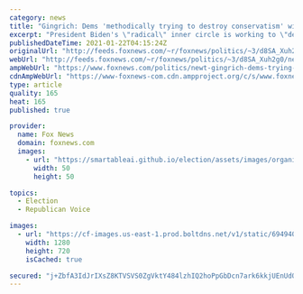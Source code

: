 ```yaml
---
category: news
title: "Gingrich: Dems 'methodically trying to destroy conservatism' with Biden as 'pleasant cover'"
excerpt: "President Biden's \"radical\" inner circle is working to \"destroy\" the legacy of President Trump, former House Speaker Newt Gingrich warned on \"Hannity\" Thursday. "
publishedDateTime: 2021-01-22T04:15:24Z
originalUrl: "http://feeds.foxnews.com/~r/foxnews/politics/~3/d8SA_Xuh2g0/newt-gingrich-dems-trying-destroy-conservatism"
webUrl: "http://feeds.foxnews.com/~r/foxnews/politics/~3/d8SA_Xuh2g0/newt-gingrich-dems-trying-destroy-conservatism"
ampWebUrl: "https://www.foxnews.com/politics/newt-gingrich-dems-trying-destroy-conservatism.amp"
cdnAmpWebUrl: "https://www-foxnews-com.cdn.ampproject.org/c/s/www.foxnews.com/politics/newt-gingrich-dems-trying-destroy-conservatism.amp"
type: article
quality: 165
heat: 165
published: true

provider:
  name: Fox News
  domain: foxnews.com
  images:
    - url: "https://smartableai.github.io/election/assets/images/organizations/foxnews.com-50x50.jpg"
      width: 50
      height: 50

topics:
  - Election
  - Republican Voice

images:
  - url: "https://cf-images.us-east-1.prod.boltdns.net/v1/static/694940094001/8fc8628d-554a-46ac-b68f-7c8401528e99/aad95c81-f69a-443b-ada9-602bdc51830e/1280x720/match/image.jpg"
    width: 1280
    height: 720
    isCached: true

secured: "j+ZbfA3IdJrIXsZ8KTVSVS0ZgVktY484lzhIQ2hoPpGbDcn7ark6kkjUEnUdOj0Ao7Ja7XrfZR4WjUsYxs3DTh7IIaXDGtZZk8Ei3nQc31yq8x0QveZQE5x7cpNb3NQ75uSLQ06rqmyEHCBZOmnKMOaKoIDV8qR/NZ7dEhLBADPUCdtRIuTccMI8gE+yznb8SsQaWE8XihWZqHzfChkuksie91kiA1jTFBcJlN0Rui/NGAPF7phRak4y2zpTxLf1y3BvmTnPTzUQFhqf2VaWAWuYFvAoHYmaEqikvYzxu4T1sfQxc3YLsNzYYF7aAA9iNhImFss5OquozE1M/urSHnmeBVv7UpJNfjupg5T1PJw=;N3Tid8G6ir69UKYs8XUwog=="
---
```


